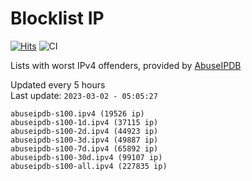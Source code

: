 # Blocklist IP

[![Hits](https://hits.seeyoufarm.com/api/count/incr/badge.svg?url=https%3A%2F%2Fgithub.com%2Fborestad%2Fblocklist-ip%2F&count_bg=%2379C83D&title_bg=%23555555&icon=&icon_color=%23E7E7E7&title=hits&edge_flat=false)](https://hits.seeyoufarm.com)  ![CI](https://img.shields.io/github/workflow/status/borestad/blocklist-ip/CI?style=flat-square)

Lists with worst IPv4 offenders, provided by [AbuseIPDB](https://www.abuseipdb.com/)

<!-- FOOTER-PLACEHOLDER -->
Updated every 5 hours<br>
Last update: `2023-03-02 - 05:05:27`
```
abuseipdb-s100.ipv4 (19526 ip)
abuseipdb-s100-1d.ipv4 (37115 ip)
abuseipdb-s100-2d.ipv4 (44923 ip)
abuseipdb-s100-3d.ipv4 (49887 ip)
abuseipdb-s100-7d.ipv4 (65892 ip)
abuseipdb-s100-30d.ipv4 (99107 ip)
abuseipdb-s100-all.ipv4 (227835 ip)
```
